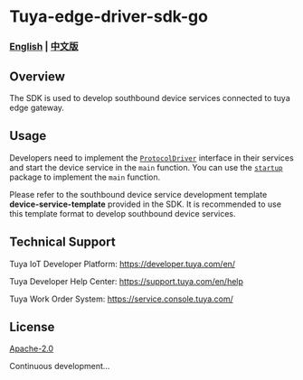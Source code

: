 # Tuya-edge-driver-sdk-go

### **[English](README.md) | [中文版](README_cn.md)**

## Overview

The SDK is used to develop southbound device services connected to tuya edge gateway.

## Usage

Developers need to implement the [`ProtocolDriver`](./pkg/models/protocoldriver.go) interface in their services and start the device service in the `main` function. You can use the [`startup`](./pkg/startup/bootstrap.go) package to implement the `main` function.

Please refer to the southbound device service development template **device-service-template** provided in the SDK. It is recommended to use this template format to develop southbound device services.

## Technical Support

Tuya IoT Developer Platform: https://developer.tuya.com/en/

Tuya Developer Help Center: https://support.tuya.com/en/help

Tuya Work Order System: https://service.console.tuya.com/

## License

[Apache-2.0](LICENSE)

Continuous development...